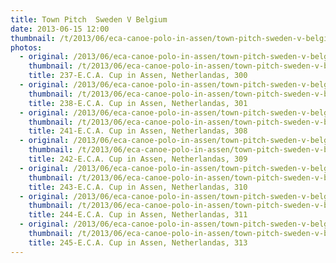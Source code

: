 ```yaml
---
title: Town Pitch  Sweden V Belgium
date: 2013-06-15 12:00
thumbnail: /t/2013/06/eca-canoe-polo-in-assen/town-pitch-sweden-v-belgium/237-e.c.a.-cup-in-assen-netherlandas-300.jpg
photos:
  - original: /2013/06/eca-canoe-polo-in-assen/town-pitch-sweden-v-belgium/237-e.c.a.-cup-in-assen-netherlandas-300.jpg
    thumbnail: /t/2013/06/eca-canoe-polo-in-assen/town-pitch-sweden-v-belgium/237-e.c.a.-cup-in-assen-netherlandas-300.jpg
    title: 237-E.C.A. Cup in Assen, Netherlandas, 300
  - original: /2013/06/eca-canoe-polo-in-assen/town-pitch-sweden-v-belgium/238-e.c.a.-cup-in-assen-netherlandas-301.jpg
    thumbnail: /t/2013/06/eca-canoe-polo-in-assen/town-pitch-sweden-v-belgium/238-e.c.a.-cup-in-assen-netherlandas-301.jpg
    title: 238-E.C.A. Cup in Assen, Netherlandas, 301
  - original: /2013/06/eca-canoe-polo-in-assen/town-pitch-sweden-v-belgium/241-e.c.a.-cup-in-assen-netherlandas-308.jpg
    thumbnail: /t/2013/06/eca-canoe-polo-in-assen/town-pitch-sweden-v-belgium/241-e.c.a.-cup-in-assen-netherlandas-308.jpg
    title: 241-E.C.A. Cup in Assen, Netherlandas, 308
  - original: /2013/06/eca-canoe-polo-in-assen/town-pitch-sweden-v-belgium/242-e.c.a.-cup-in-assen-netherlandas-309.jpg
    thumbnail: /t/2013/06/eca-canoe-polo-in-assen/town-pitch-sweden-v-belgium/242-e.c.a.-cup-in-assen-netherlandas-309.jpg
    title: 242-E.C.A. Cup in Assen, Netherlandas, 309
  - original: /2013/06/eca-canoe-polo-in-assen/town-pitch-sweden-v-belgium/243-e.c.a.-cup-in-assen-netherlandas-310.jpg
    thumbnail: /t/2013/06/eca-canoe-polo-in-assen/town-pitch-sweden-v-belgium/243-e.c.a.-cup-in-assen-netherlandas-310.jpg
    title: 243-E.C.A. Cup in Assen, Netherlandas, 310
  - original: /2013/06/eca-canoe-polo-in-assen/town-pitch-sweden-v-belgium/244-e.c.a.-cup-in-assen-netherlandas-311.jpg
    thumbnail: /t/2013/06/eca-canoe-polo-in-assen/town-pitch-sweden-v-belgium/244-e.c.a.-cup-in-assen-netherlandas-311.jpg
    title: 244-E.C.A. Cup in Assen, Netherlandas, 311
  - original: /2013/06/eca-canoe-polo-in-assen/town-pitch-sweden-v-belgium/245-e.c.a.-cup-in-assen-netherlandas-313.jpg
    thumbnail: /t/2013/06/eca-canoe-polo-in-assen/town-pitch-sweden-v-belgium/245-e.c.a.-cup-in-assen-netherlandas-313.jpg
    title: 245-E.C.A. Cup in Assen, Netherlandas, 313
---
```

